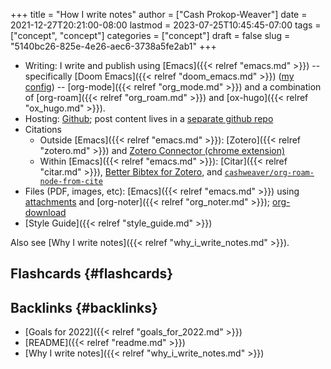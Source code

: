 +++
title = "How I write notes"
author = ["Cash Prokop-Weaver"]
date = 2021-12-27T20:21:00-08:00
lastmod = 2023-07-25T10:45:45-07:00
tags = ["concept", "concept"]
categories = ["concept"]
draft = false
slug = "5140bc26-825e-4e26-aec6-3738a5fe2ab1"
+++

-   Writing: I write and publish using [Emacs]({{< relref "emacs.md" >}}) -- specifically [Doom Emacs]({{< relref "doom_emacs.md" >}}) ([my config](https://github.com/cashpw/dotfiles/blob/main/config/doom/config.org)) -- [org-mode]({{< relref "org_mode.md" >}}) and a combination of [org-roam]({{< relref "org_roam.md" >}}) and [ox-hugo]({{< relref "ox_hugo.md" >}}).
-   Hosting: [Github](https://github.com/cashpw/cashpw.com); post content lives in a [separate github repo](https://github.com/cashpw/roam)
-   Citations
    -   Outside [Emacs]({{< relref "emacs.md" >}}): [Zotero]({{< relref "zotero.md" >}}) and [Zotero Connector (chrome extension)](https://chrome.google.com/webstore/detail/zotero-connector/ekhagklcjbdpajgpjgmbionohlpdbjgc)
    -   Within [Emacs]({{< relref "emacs.md" >}}): [Citar]({{< relref "citar.md" >}}), [Better Bibtex for Zotero](https://retorque.re/zotero-better-bibtex/), and [`cashweaver/org-roam-node-from-cite`](https://github.com/cashpw/dotfiles/blob/812f8f4785ba70f8d3cabf77ff099a9777bbf17d/config/doom/config-personal.el#L2880)
-   Files (PDF, images, etc): [Emacs]({{< relref "emacs.md" >}}) using [attachments](https://orgmode.org/manual/Attachments.html) and [org-noter]({{< relref "org_noter.md" >}}); [org-download](https://github.com/abo-abo/org-download)
-   [Style Guide]({{< relref "style_guide.md" >}})

Also see [Why I write notes]({{< relref "why_i_write_notes.md" >}}).


## Flashcards {#flashcards}


## Backlinks {#backlinks}

-   [Goals for 2022]({{< relref "goals_for_2022.md" >}})
-   [README]({{< relref "readme.md" >}})
-   [Why I write notes]({{< relref "why_i_write_notes.md" >}})
